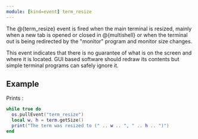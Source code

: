 ```yaml
---
module: [kind=event] term_resize
---
```


The @{term_resize} event is fired when the main terminal is resized, mainly when a new tab is opened or closed in @{multishell} or when the terminal out is being redirected by the "monitor" program and monitor size changes.

This event indicates that there is no guarantee of what is on the screen and where it is located. GUI based software should redraw its contents but simple terminal programs can safely ignore it.

## Example
Prints :
```lua
while true do
  os.pullEvent("term_resize")
  local w, h = term.getSize()
  print("The term was resized to (" .. w .. ", " .. h .. ")")
end
```
